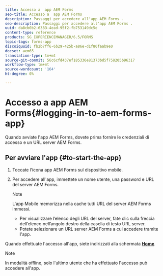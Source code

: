```yaml
---
title: Accesso a  app AEM Forms
seo-title: Accesso a  app AEM Forms
description: Passaggi per accedere all'app AEM Forms .
seo-description: Passaggi per accedere all'app AEM Forms .
uuid: da8cb0b2-6333-4ead-95f2-fb753149dc5e
content-type: reference
products: SG_EXPERIENCEMANAGER/6.5/FORMS
topic-tags: forms-app
discoiquuid: fb2b7ff6-6b29-425b-a86e-d1f80faab9e0
docset: aem65
translation-type: tm+mt
source-git-commit: 56c6cfd437ef185336e81373bd5f758205b96317
workflow-type: tm+mt
source-wordcount: '164'
ht-degree: 0%

---
```



# Accesso a  app AEM Forms{#logging-in-to-aem-forms-app}

Quando avviate l&#39;app  AEM Forms, dovete prima fornire le credenziali di accesso e un URL  server AEM Forms.

## Per avviare l&#39;app {#to-start-the-app}

1. Toccate l&#39;icona  app AEM Forms sul dispositivo mobile.
1. Per accedere all&#39;app, immettete un nome utente, una password e  URL del server AEM Forms.

   >[!NOTE]
   >
   >L&#39;app Mobile memorizza nella cache tutti  URL del server AEM Forms immessi.
   >
   >    * Per visualizzare l’elenco degli URL del server, fate clic sulla freccia dell’elenco nell’angolo destro della casella di testo URL server.
   >    * Potete selezionare un URL  server AEM Forms a cui accedere tramite l&#39;app.


Quando effettuate l&#39;accesso all&#39;app, siete indirizzati alla schermata [**Home**](../../forms/using/home-screen.md).

>[!NOTE]
>
>In modalità offline, solo l&#39;ultimo utente che ha effettuato l&#39;accesso può accedere all&#39;app.
